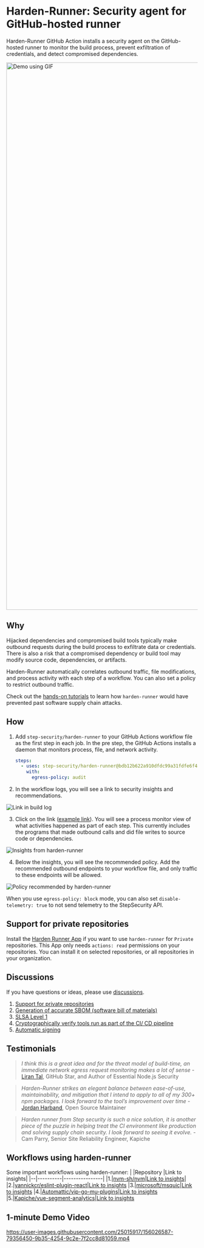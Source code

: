 # Harden-Runner: Security agent for GitHub-hosted runner

Harden-Runner GitHub Action installs a security agent on the GitHub-hosted runner to monitor the build process, prevent exfiltration of credentials, and detect compromised dependencies.

<p align="left">
      <img src="https://github.com/step-security/supply-chain-goat/blob/main/images/harden-runner/HardenRunnerGIFV.gif" alt="Demo using GIF" width="1440" >
    </p>

## Why

Hijacked dependencies and compromised build tools typically make outbound requests during the build process to exfiltrate data or credentials. There is also a risk that a compromised dependency or build tool may modify source code, dependencies, or artifacts.

Harden-Runner automatically correlates outbound traffic, file modifications, and process activity with each step of a workflow. You can also set a policy to restrict outbound traffic.

Check out the [hands-on tutorials](https://github.com/step-security/supply-chain-goat) to learn how `harden-runner` would have prevented past software supply chain attacks.

## How

1. Add `step-security/harden-runner` to your GitHub Actions workflow file as the first step in each job. In the pre step, the GitHub Actions installs a daemon that monitors process, file, and network activity.

   ```yaml
   steps:
     - uses: step-security/harden-runner@bdb12b622a910dfdc99a31fdfe6f45a16bc287a4 # v1
       with:
         egress-policy: audit
   ```

2. In the workflow logs, you will see a link to security insights and recommendations.

<p align="left">
  <img src="https://github.com/step-security/supply-chain-goat/blob/main/images/harden-runner/ActionLog.png" alt="Link in build log" >
</p>

3. Click on the link ([example link](https://app.stepsecurity.io/github/jauderho/dockerfiles/actions/runs/1736506434)). You will see a process monitor view of what activities happened as part of each step. This currently includes the programs that made outbound calls and did file writes to source code or dependencies.

<p align="left">
  <img src="https://github.com/step-security/supply-chain-goat/blob/main/images/harden-runner/OutboundCall.png" alt="Insights from harden-runner" >
</p>

4. Below the insights, you will see the recommended policy. Add the recommended outbound endpoints to your workflow file, and only traffic to these endpoints will be allowed.

<p align="left">
  <img src="https://github.com/step-security/supply-chain-goat/blob/main/images/harden-runner/RecomPolicy1.png" alt="Policy recommended by harden-runner" >
</p>

When you use `egress-policy: block` mode, you can also set `disable-telemetry: true` to not send telemetry to the StepSecurity API.

## Support for private repositories

Install the [Harden Runner App](https://github.com/marketplace/harden-runner-app) if you want to use `harden-runner` for `Private` repositories. This App only needs `actions: read` permissions on your repositories. You can install it on selected repositories, or all repositories in your organization.

## Discussions

If you have questions or ideas, please use [discussions](https://github.com/step-security/harden-runner/discussions).

1. [Support for private repositories](https://github.com/step-security/harden-runner/discussions/74)
2. [Generation of accurate SBOM (software bill of materials)](https://github.com/step-security/harden-runner/discussions/75)
3. [SLSA Level 1](https://github.com/step-security/harden-runner/discussions/93)
4. [Cryptographically verify tools run as part of the CI/ CD pipeline](https://github.com/step-security/harden-runner/discussions/94)
5. [Automatic signing](https://github.com/step-security/harden-runner/discussions/77)

## Testimonials

> _I think this is a great idea and for the threat model of build-time, an immediate network egress request monitoring makes a lot of sense_ - [Liran Tal](https://stars.github.com/profiles/lirantal/), GitHub Star, and Author of Essential Node.js Security

> _Harden-Runner strikes an elegant balance between ease-of-use, maintainability, and mitigation that I intend to apply to all of my 300+ npm packages. I look forward to the tool’s improvement over time_ - [Jordan Harband](https://github.com/ljharb), Open Source Maintainer

> _Harden runner from Step security is such a nice solution, it is another piece of the puzzle in helping treat the CI environment like production and solving supply chain security. I look forward to seeing it evolve._ - Cam Parry, Senior Site Reliability Engineer, Kapiche

## Workflows using harden-runner

Some important workflows using harden-runner:
| |Repository |Link to insights|
|--|----------|----------------|
|1.|[nvm-sh/nvm](https://github.com/nvm-sh/nvm/blob/master/.github/workflows/lint.yml)|[Link to insights](https://app.stepsecurity.io/github/nvm-sh/nvm/actions/runs/1757959262)|
|2.|[yannickcr/eslint-plugin-react](https://github.com/yannickcr/eslint-plugin-react/blob/master/.github/workflows/release.yml)|[Link to insights](https://app.stepsecurity.io/github/yannickcr/eslint-plugin-react/actions/runs/1930818585)
|3.|[microsoft/msquic](https://github.com/microsoft/msquic/blob/main/.github/workflows/docker-publish.yml)|[Link to insights](https://app.stepsecurity.io/github/microsoft/msquic/actions/runs/1759010243)
|4.|[Automattic/vip-go-mu-plugins](https://github.com/Automattic/vip-go-mu-plugins/blob/master/.github/workflows/e2e.yml)|[Link to insights](https://app.stepsecurity.io/github/Automattic/vip-go-mu-plugins/actions/runs/1758760957)
|5.|[Kapiche/vue-segment-analytics](https://github.com/Kapiche/vue-segment-analytics/blob/master/.github/workflows/bump.yaml)|[Link to insights](https://app.stepsecurity.io/github/Kapiche/vue-segment-analytics/actions/runs/1921765664)

## 1-minute Demo Video

https://user-images.githubusercontent.com/25015917/156026587-79356450-9b35-4254-9c2e-7f2cc8d81059.mp4
